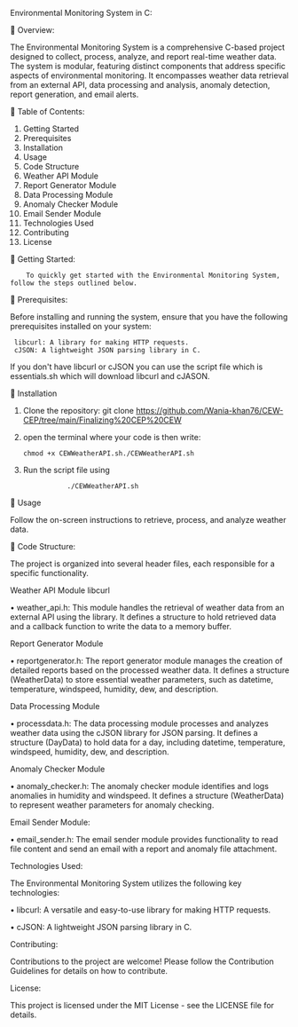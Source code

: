 Environmental Monitoring System in C:

	Overview:

The Environmental Monitoring System is a comprehensive C-based project designed to collect, process, analyze, and report real-time weather data. The system is modular, featuring distinct components that address specific aspects of environmental monitoring. It encompasses weather data retrieval from an external API, data processing and analysis, anomaly detection, report generation, and email alerts.

	Table of Contents:

1.	Getting Started
2.	Prerequisites
3.	Installation
4.	Usage
5.	Code Structure
6.	Weather API Module
7.	Report Generator Module
8.	Data Processing Module
9.	Anomaly Checker Module
10.	Email Sender Module
11.	Technologies Used
12.	Contributing
13.	License


	Getting Started:

        To quickly get started with the Environmental Monitoring System, follow the steps outlined below.

	Prerequisites:

Before installing and running the system, ensure that you have the following prerequisites installed on your system:

     libcurl: A library for making HTTP requests.
     cJSON: A lightweight JSON parsing library in C.

     
 If you don't have libcurl or cJSON you can use the script file which is essentials.sh which will download libcurl and cJASON.


	Installation
1.	Clone the repository:
                 git clone https://github.com/Wania-khan76/CEW-CEP/tree/main/Finalizing%20CEP%20CEW

2.	open the terminal where your code is 
	then write:

  	    chmod +x CEWWeatherAPI.sh./CEWWeatherAPI.sh


3. Run the script file using

                  ./CEWWeatherAPI.sh

   
		 
  	
 Usage

   
Follow the on-screen instructions to retrieve, process, and analyze weather data.


	Code Structure:


The project is organized into several header files, each responsible for a specific functionality.


Weather API Module libcurl

•	weather_api.h: 
This module handles the retrieval of weather data from an external API using the library. It defines a structure to hold retrieved data and a callback function to write the data to a memory buffer.

Report Generator Module

•	reportgenerator.h: The report generator module manages the creation of detailed reports based on the processed weather data. It defines a structure (WeatherData) to store essential weather parameters, such as datetime, temperature, windspeed, humidity, dew, and description.

Data Processing Module

•	processdata.h: The data processing module processes and analyzes weather data using the cJSON library for JSON parsing. It defines a structure (DayData) to hold data for a day, including datetime, temperature, windspeed, humidity, dew, and description.

Anomaly Checker Module

•	anomaly_checker.h: The anomaly checker module identifies and logs anomalies in humidity and windspeed. It defines a structure (WeatherData) to represent weather parameters for anomaly checking.

Email Sender Module:

•	email_sender.h: The email sender module provides functionality to read file content and send an email with a report and anomaly file attachment.


Technologies Used:

The Environmental Monitoring System utilizes the following key technologies:


•	libcurl: A versatile and easy-to-use library for making HTTP requests.

•	cJSON: A lightweight JSON parsing library in C.

Contributing:

Contributions to the project are welcome! Please follow the Contribution Guidelines for details on how to contribute.

License:

This project is licensed under the MIT License - see the LICENSE file for details.

